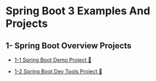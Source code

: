 # Spring Boot 3 Examples And Projects
## 1- Spring Boot Overview Projects

- [1-1 Spring Boot Demo Project :fallen_leaf:](https://github.com/erenuygur/spring-boot-3-projects/tree/main/01-spring-boot-overview/01-spring-boot-demo) 

- [1-2 Spring Boot Dev Tools Project :hammer:](https://github.com/erenuygur/spring-boot-3-projects/tree/main/01-spring-boot-overview/01-spring-boot-demo)
